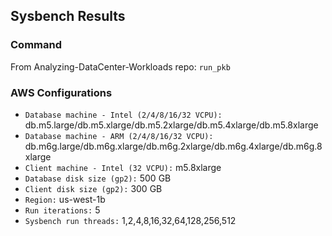## Sysbench Results

### Command
From Analyzing-DataCenter-Workloads repo: `run_pkb`

### AWS Configurations
- `Database machine - Intel (2/4/8/16/32 VCPU):` db.m5.large/db.m5.xlarge/db.m5.2xlarge/db.m5.4xlarge/db.m5.8xlarge
- `Database machine - ARM (2/4/8/16/32 VCPU):` db.m6g.large/db.m6g.xlarge/db.m6g.2xlarge/db.m6g.4xlarge/db.m6g.8xlarge
- `Client machine - Intel (32 VCPU):` m5.8xlarge
- `Database disk size (gp2):` 500 GB
- `Client disk size (gp2):` 300 GB
- `Region:` us-west-1b
- `Run iterations:` 5
- `Sysbench run threads:` 1,2,4,8,16,32,64,128,256,512
